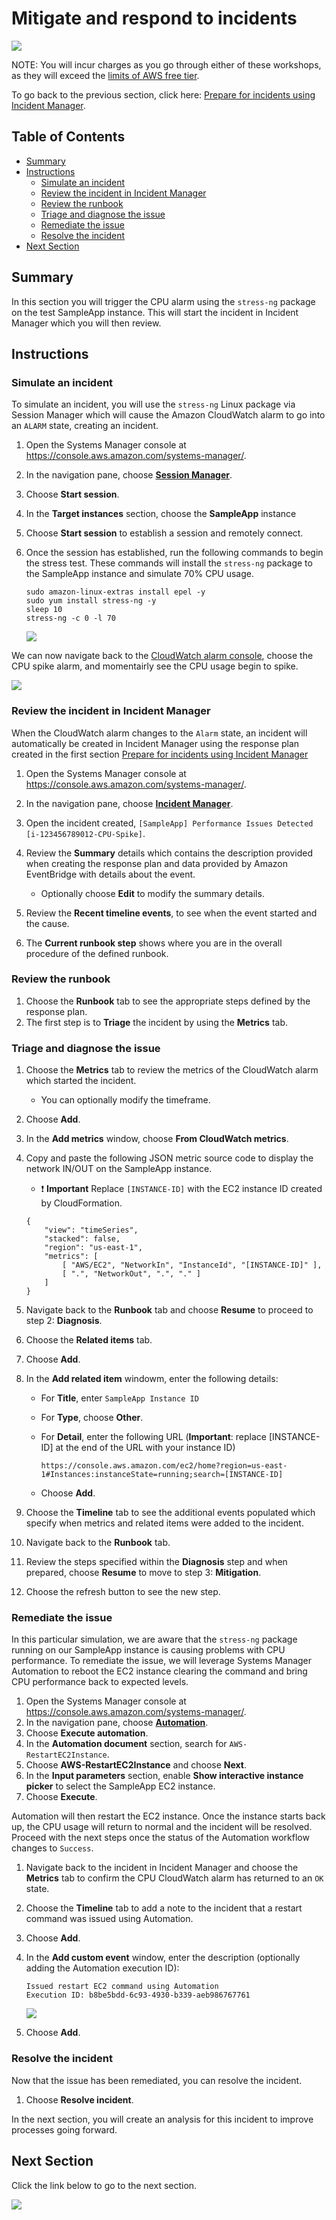# Mitigate and respond to incidents

![](media/ssm-aws-logo.png)

NOTE: You will incur charges as you go through either of these workshops, as they will exceed the [limits of AWS free tier](http://docs.aws.amazon.com/awsaccountbilling/latest/aboutv2/free-tier-limits.html).

To go back to the previous section, click here: [Prepare for incidents using Incident Manager](/episode-05-step-01-enable-incident.md).

## Table of Contents

- [Summary](#summary)
- [Instructions](#instructions)
    - [Simulate an incident](#simulate-an-incident)
    - [Review the incident in Incident Manager](#review-the-incident-in-incident-manager)
    - [Review the runbook](#review-the-runbook)
    - [Triage and diagnose the issue](#triage-and-diagnose-the-issue)
    - [Remediate the issue](#remediate-the-issue)
    - [Resolve the incident](#resolve-the-incident)
- [Next Section](#next-section)

## Summary

In this section you will trigger the CPU alarm using the ```stress-ng``` package on the test SampleApp instance. This will start the incident in Incident Manager which you will then review.

## Instructions

### Simulate an incident

To simulate an incident, you will use the ```stress-ng``` Linux package via Session Manager which will cause the Amazon CloudWatch alarm to go into an ```ALARM``` state, creating an incident. 

1. Open the Systems Manager console at https://console.aws.amazon.com/systems-manager/.
1. In the navigation pane, choose [**Session Manager**](https://console.aws.amazon.com/systems-manager/session-manager/sessions).
1. Choose **Start session**.
1. In the **Target instances** section, choose the **SampleApp** instance
1. Choose **Start session** to establish a session and remotely connect.
1. Once the session has established, run the following commands to begin the stress test. These commands will install the ```stress-ng``` package to the SampleApp instance and simulate 70% CPU usage.

    ```
    sudo amazon-linux-extras install epel -y
    sudo yum install stress-ng -y
    sleep 10
    stress-ng -c 0 -l 70
    ```
    
    ![](media/begin-stress-test.png)

We can now navigate back to the [CloudWatch alarm console](https://console.aws.amazon.com/cloudwatch/home?region=us-east-1#alarmsV2:alarm/?), choose the CPU spike alarm, and momentairly see the CPU usage begin to spike.

![](/media/alarm-in-alarm-state.png)

### Review the incident in Incident Manager

When the CloudWatch alarm changes to the ```Alarm``` state, an incident will automatically be created in Incident Manager using the response plan created in the first section [Prepare for incidents using Incident Manager](/episode-05-step-01-enable-incident.md)

1. Open the Systems Manager console at https://console.aws.amazon.com/systems-manager/.
1. In the navigation pane, choose [**Incident Manager**](https://console.aws.amazon.com/systems-manager/incidents/home).
1. Open the incident created, ```[SampleApp] Performance Issues Detected [i-123456789012-CPU-Spike]```.
1. Review the **Summary** details which contains the description provided when creating the response plan and data provided by Amazon EventBridge with details about the event.

    - Optionally choose **Edit** to modify the summary details.

1. Review the **Recent timeline events**, to see when the event started and the cause.
1. The **Current runbook step** shows where you are in the overall procedure of the defined runbook.

### Review the runbook

1. Choose the **Runbook** tab to see the appropriate steps defined by the response plan.
1. The first step is to **Triage** the incident by using the **Metrics** tab.

### Triage and diagnose the issue

1. Choose the **Metrics** tab to review the metrics of the CloudWatch alarm which started the incident.

    - You can optionally modify the timeframe.

1. Choose **Add**.
1. In the **Add metrics** window, choose **From CloudWatch metrics**.
1. Copy and paste the following JSON metric source code to display the network IN/OUT on the SampleApp instance.

    - :exclamation: **Important** Replace ```[INSTANCE-ID]``` with the EC2 instance ID created by CloudFormation.

    ```
    {
        "view": "timeSeries",
        "stacked": false,
        "region": "us-east-1",
        "metrics": [
            [ "AWS/EC2", "NetworkIn", "InstanceId", "[INSTANCE-ID]" ],
            [ ".", "NetworkOut", ".", "." ]
        ]
    }
    ```

1. Navigate back to the **Runbook** tab and choose **Resume** to proceed to step 2: **Diagnosis**.
1. Choose the **Related items** tab.
1. Choose **Add**.
1. In the **Add related item** windowm, enter the following details:
    
    - For **Title**, enter ```SampleApp Instance ID```
    - For **Type**, choose **Other**.
    - For **Detail**, enter the following URL (**Important**: replace [INSTANCE-ID] at the end of the URL with your instance ID)
        
        ```
        https://console.aws.amazon.com/ec2/home?region=us-east-1#Instances:instanceState=running;search=[INSTANCE-ID]
        ```
    
    - Choose **Add**.
    
1. Choose the **Timeline** tab to see the additional events populated which specify when metrics and related items were added to the incident.
1. Navigate back to the **Runbook** tab.
1. Review the steps specified within the **Diagnosis** step and when prepared, choose **Resume** to move to step 3: **Mitigation**.
1. Choose the refresh button to see the new step.

### Remediate the issue

In this particular simulation, we are aware that the ```stress-ng``` package running on our SampleApp instance is causing problems with CPU performance. To remediate the issue, we will leverage Systems Manager Automation to reboot the EC2 instance clearing the command and bring CPU performance back to expected levels. 

1. Open the Systems Manager console at https://console.aws.amazon.com/systems-manager/.
1. In the navigation pane, choose [**Automation**](https://console.aws.amazon.com/systems-manager/automation).
1. Choose **Execute automation**.
1. In the **Automation document** section, search for ```AWS-RestartEC2Instance```.
1. Choose **AWS-RestartEC2Instance** and choose **Next**.
1. In the **Input parameters** section, enable **Show interactive instance picker** to select the SampleApp EC2 instance.
1. Choose **Execute**.

Automation will then restart the EC2 instance. Once the instance starts back up, the CPU usage will return to normal and the incident will be resolved. Proceed with the next steps once the status of the Automation workflow changes to ```Success```.

1. Navigate back to the incident in Incident Manager and choose the **Metrics** tab to confirm the CPU CloudWatch alarm has returned to an ```OK``` state.
1. Choose the **Timeline** tab to add a note to the incident that a restart command was issued using Automation.
1. Choose **Add**.
1. In the **Add custom event** window, enter the description (optionally adding the Automation execution ID):

    ```
    Issued restart EC2 command using Automation
    Execution ID: b8be5bdd-6c93-4930-b339-aeb986767761
    ```
    
    ![](/media/incident-custom-event.png)
    
1. Choose **Add**.

### Resolve the incident

Now that the issue has been remediated, you can resolve the incident.

1. Choose **Resolve incident**.

In the next section, you will create an analysis for this incident to improve processes going forward.

## Next Section

Click the link below to go to the next section.

[![](media/episode-05-step-03-post-incident.png)](/episode-05-step-03-post-incident.md)